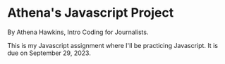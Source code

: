 # Athena's Javascript Project

By Athena Hawkins, Intro Coding for Journalists.

This is my Javascript assignment where I'll be practicing Javascript. It is due on September 29, 2023.
